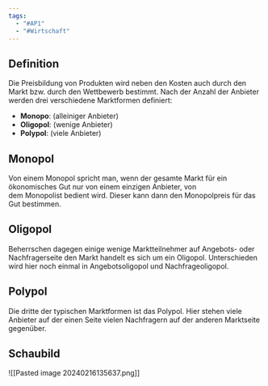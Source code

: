 ```yaml
---
tags:
  - "#AP1"
  - "#Wirtschaft"
---
```

## Definition
Die Preisbildung von Produkten wird neben den Kosten auch durch den Markt bzw. durch den Wettbewerb bestimmt. Nach der Anzahl der Anbieter werden drei verschiedene Marktformen definiert:
- **Monopo**: (alleiniger Anbieter)
- **Oligopol**: (wenige Anbieter)
- **Polypol**: (viele Anbieter)
## Monopol
Von einem Monopol spricht man, wenn der gesamte Markt für ein ökonomisches Gut nur von einem einzigen Anbieter, von dem Monopolist bedient wird. Dieser kann dann den Monopolpreis für das Gut bestimmen.

## Oligopol
Beherrschen dagegen einige wenige Marktteilnehmer auf Angebots- oder Nachfragerseite den Markt handelt es sich um ein Oligopol. Unterschieden wird hier noch einmal in Angebotsoligopol und Nachfrageoligopol.

## Polypol
Die dritte der typischen Marktformen ist das Polypol. Hier stehen viele Anbieter auf der einen Seite vielen Nachfragern auf der anderen Marktseite gegenüber.

## Schaubild
![[Pasted image 20240216135637.png]]
